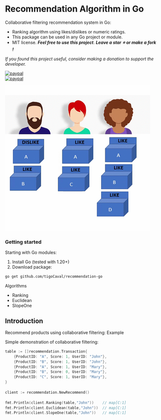 # Recommendation Algorithm in Go

Collaborative filtering recommendation system in Go:
- Ranking algorithm using likes/dislikes or numeric ratings.
- This package can be used in any Go project or module.
- MIT license. ***Feel free to use this project***. ***Leave a star :star: or make a fork !***  

*If you found this project useful, consider making a donation to support the developer.*  

[![paypal](https://www.paypalobjects.com/pt_BR/BR/i/btn/btn_donateCC_LG.gif)](https://www.paypal.com/donate?hosted_button_id=S7FBV5N6ZTRXQ)  
[![paypal](https://www.paypalobjects.com/en_US/i/btn/btn_donateCC_LG.gif)](https://www.paypal.com/donate?hosted_button_id=PPDESEV98R8KS)

[![](https://github.com/tigoCaval/images/blob/main/web/recommend.gif)](https://github.com/tigoCaval/recommendation-go)

### Getting started
Starting with Go modules:

1. Install Go (tested with 1.20+)
2. Download package:  
```bash
go get github.com/tigoCaval/recommendation-go
```
Algorithms
* Ranking
* Euclidean
* SlopeOne

## Introduction
Recommend products using collaborative filtering:
Example

Simple demonstration of collaborative filtering:

```go
table := []recommendation.Transaction{
    {ProductID: "A", Score: 1, UserID: "John"},
    {ProductID: "B", Score: 1, UserID: "John"},
    {ProductID: "A", Score: 1, UserID: "Mary"},
    {ProductID: "B", Score: 0, UserID: "Mary"},
    {ProductID: "C", Score: 1, UserID: "Mary"},
}

client := recommendation.NewRecommend()

fmt.Println(client.Ranking(table,"John"))    // map[C:1]
fmt.Println(client.Euclidean(table,"John"))  // map[C:1]
fmt.Println(client.SlopeOne(table,"John"))   // map[C:1]



```
